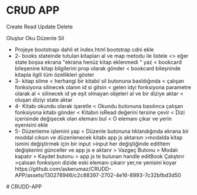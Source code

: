 <h1>CRUD APP</h1>
<p>Create Read Update Delete</p>
<p>Oluştur Oku Düzenle Sil</p>

<ul>
<li> Projeye bootstrapı dahil et
index.html bootstrap cdni ekle
</li>
<li>
2-  books stateinde tutulan kitapları al ve map metodu ile listele
<> eğer state boşsa ekrana "ekrana henüz kitap eklenmedi " yaz
< bookcard bileşenine kitap bilgilerini prop olarak gönder
< bookcard bileşninde  kitapla ilgili tüm özellikleri göster
</li>
<li>
3- kitap silme
< herhangi bir kitabıl sil butonuna basldığında < çalışan fonksiyona silinecek olanın id si gitsin 
< gelen idyi fonksiyona parametre olarak al 
< silinecek id ye eşit olmayan objeleri al ve bir diziye aktar
< oluşan diziyi state aktar
</li>


<li>
4- Kitabı okundu olarak işaretle
< Okundu butonuna basılınca çalışan fonksiyona kitabı gönder
< Kitabın isRead değerini tersine çevir
< Dizi içerisinde değişecek olan elemanı bul
< O elemanı çıkar ve yerin eyenisini ekle
</li>
<li>
5- Düzenleme işlemini yap
< Düzenle butonuna tıklandığında ekrana bir moddal cıksın
ve düzenlenecek kitabı app js aktarsın
>modalda kitap ismini değiştirmek için bir input
>input her değiştiğinde editItem değişkenini günceller ve app js e aktarır
> Vazgeç Butonu > Modalı kapatır
> Kaydet butonu > app js te bulunan handle editBook Çalıştırır
>çalısan fonksiyon dizide eski elemanı çıkarır yer,ne yenisini koyar
https://github.com/askerumaz/CRUDD-APP/assets/130278946/c2c88397-2702-4e16-8993-7c32bfbd3d50






</li>
</ul>#   C R U D D - A P P 
 
 
